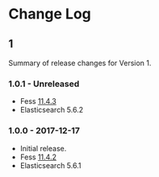 # Change Log

## 1

Summary of release changes for Version 1.

### 1.0.1 - Unreleased

- Fess [11.4.3](https://github.com/codelibs/fess/releases/tag/fess-11.4.3)
- Elasticsearch 5.6.2

### 1.0.0 - 2017-12-17

- Initial release.
- Fess [11.4.2](https://github.com/codelibs/fess/releases/tag/fess-11.4.2)
- Elasticsearch 5.6.1
